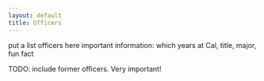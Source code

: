 ```yaml
---
layout: default
title: Officers
---
```

put a list officers here
important information: which years at Cal, title, major, fun fact

TODO:
include former officers. Very important!

